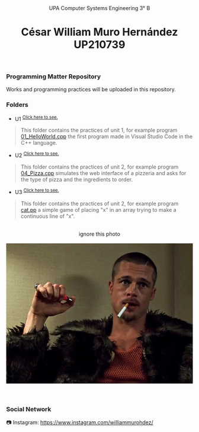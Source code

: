 <div align ="center">
UPA Computer Systems Engineering 3° B
</div>

## 
<h1 align=center>
César William Muro Hernández<br>UP210739
</h1>
<br>

### Programming Matter Repository
Works and programming practices will be uploaded in this repository.
<br>

### Folders
- U1 <sup>[Click here to see.](https://github.com/UP210739/UP210739_CPP/tree/main/U1)</sup>
> This folder contains the practices of unit 1, for example program [01_HelloWorld.cpp](https://github.com/UP210739/UP210739_CPP/blob/main/U1/01_HelloWorld.cpp) the first program made in Visual Studio Code in the C++ language.
- U2 <sup>[Click here to see.](https://github.com/UP210739/UP210739_CPP/tree/main/U2)</sup>
> This folder contains the practices of unit 2, for example program [04_Pizza.cpp](https://github.com/UP210739/UP210739_CPP/blob/main/U2/04_Pizza.cpp) simulates the web interface of a pizzeria and asks for the type of pizza and the ingredients to order.
- U3 <sup>[Click here to see.](https://github.com/UP210739/UP210739_CPP/tree/main/U3)</sup>
> This folder contains the practices of unit 2, for example program [cat.pp](https://github.com/UP210739/UP210739_CPP/blob/main/U3/cat.cpp) a simple game of placing "x" in an array trying to make a continuous line of "x".
<br>

<div align ="center">
ignore this photo
</div>
<br>
<div align ="center">
<img src="/Image/FightClub.jpg"/>
</div>
<br>

# 
### Social Network
:camera: Instagram: https://www.instagram.com/williammurohdez/
